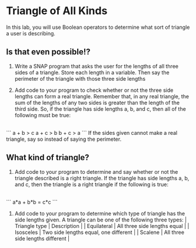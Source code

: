# Triangle of All Kinds

In this lab, you will use Boolean operators to determine what sort of triangle a user is describing.

## Is that even possible!?

1. Write a SNAP program that asks the user for the lengths of all three sides of a triangle.  Store each length in a variable.  Then say the perimeter of the triangle with those three side lengths

1. Add code to your program to check whether or not the three side lengths can form a real triangle.  Remember that, in any real triangle, the sum of the lengths of any two sides is greater than the length of the third side.  So, if the triangle has side lengths a, b, and c, then all of the following must be true:
<br/>
```
a + b > c
a + c > b
b + c > a
```
If the sides given cannot make a real triangle, say so instead of saying the perimeter.

## What kind of triangle?
1. Add code to your program to determine and say whether or not the triangle described is a right triangle.  If the triangle has side lengths a, b, and c, then the triangle is a right triangle if the following is true:
<br/>
```
a*a + b*b = c*c
```

1. Add code to your program to determine which type of triangle has the side lengths given.  A triangle can be one of the following three types:
| Triangle type | Description |
| Equilateral | All three side lengths equal |
| Isosceles | Two side lengths equal, one different |
| Scalene | All three side lengths different |
